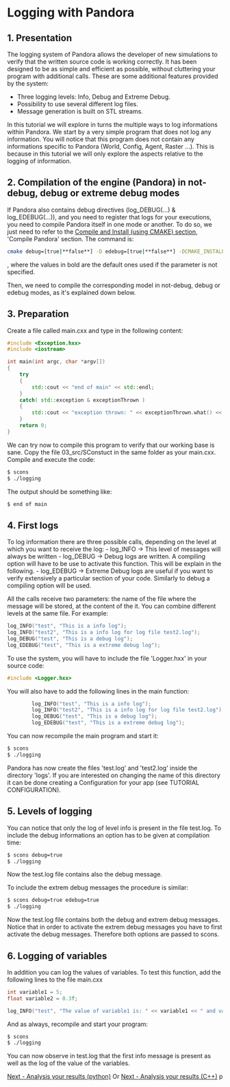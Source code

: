 # Logging with Pandora

## 1. Presentation  
The logging system of Pandora allows the developer of new simulations to verify that the written source code is working correctly. It has been designed to be as simple and efficient as possible, without cluttering your program with additional calls.
These are some additional features provided by the system:

- Three logging levels: Info, Debug and Extreme Debug.
- Possibility to use several different log files.
- Message generation is built on STL streams.

In this tutorial we will explore in turns the multiple ways to log informations within Pandora. We start by a very simple program that does not log any information. You will notice that this program does not contain any informations specific to Pandora (World, Config, Agent, Raster ...). This is because in this tutorial we will only explore the aspects relative to the logging of information. 

## 2. Compilation of the engine (Pandora) in not-debug, debug or extreme debug modes
If Pandora also contains debug directives (log_DEBUG(...) & log_EDEBUG(...)), and you need to register that logs for your executions, you need to compile Pandora itself in one mode or another. To do so, we just need to refer to the [Compile and Install (using CMAKE) section](00_installing_cmake.md), 'Compile Pandora' section. The command is:

```bash
cmake debug=[true|**false**] -D edebug=[true|**false**] -DCMAKE_INSTALL_PREFIX=/${PANDORAPATH} ../
```

, where the values in bold are the default ones used if the parameter is not specified.

Then, we need to compile the corresponding model in not-debug, debug or edebug modes, as it's explained down below.

## 3. Preparation  
Create a file called main.cxx and type in the following content:

```cpp
#include <Exception.hxx>
#include <iostream>

int main(int argc, char *argv[])
{
	try
	{
		std::cout << "end of main" << std::endl;
	}
	catch( std::exception & exceptionThrown )
	{
		std::cout << "exception thrown: " << exceptionThrown.what() << std::endl;
	}
	return 0;
}
```

We can try now to compile this program to verify that our working base is sane. 
Copy the file 03_src/SConstuct in the same folder as your main.cxx.
Compile and execute the code:
```bash
$ scons
$ ./logging
```

The output should be something like:
```bash
$ end of main
```

## 4. First logs  
To log information there are three possible calls, depending on the level at which you want to receive the log:
	- log_INFO -> This level of messages will always be written
	- log_DEBUG -> Debug logs are written. A compiling option will have to be use to activate this function. This will be explain in the following.
	- log_EDEBUG -> Extreme Debug logs are useful if you want to verify extensively a particular section of your code. Similarly to debug a compiling option will be used.

All the calls receive two parameters: the name of the file where the message will be stored, at the content of the it. You can combine different levels at the same file. For example:

```cpp
log_INFO("test", "This is a info log");
log_INFO("test2", "This is a info log for log file test2.log");
log_DEBUG("test", "This is a debug log");
log_EDEBUG("test", "This is a extreme debug log");
```

To use the system, you will have to include the file 'Logger.hxx' in your source code:

```cpp
#include <Logger.hxx>
```

You will also have to add the following lines in the main function:

```cpp
		log_INFO("test", "This is a info log");
		log_INFO("test2", "This is a info log for log file test2.log");
		log_DEBUG("test", "This is a debug log");		
		log_EDEBUG("test", "This is a extreme debug log");
```

You can now recompile the main program and start it:
```bash
$ scons
$ ./logging
```

Pandora has now create the files 'test.log' and 'test2.log' inside the directory 'logs'. If you are interested on changing the name of this directory it can be done creating a Configuration for your app (see TUTORIAL CONFIGURATION).


## 5. Levels of logging  
You can notice that only the log of level info is present in the file test.log. To include the debug informations an option has to be given at compilation time:
```bash
$ scons debug=true
$ ./logging
```

Now the test.log file contains also the debug message.

To include the extrem debug messages the procedure is similar:
```bash
$ scons debug=true edebug=true
$ ./logging
```

Now the test.log file contains both the debug and extrem debug messages. Notice that in order to activate the extrem debug messages you have to first activate the debug messages. Therefore both options are passed to scons.


## 6. Logging of variables  
In addition you can log the values of variables. To test this function, add the following lines to the file main.cxx

```cpp
int variable1 = 5;
float variable2 = 0.3f;

log_INFO("test", "The value of variable1 is: " << variable1 << " and variable2: " << variable2);
```

And as always, recompile and start your program:
```bash
$ scons
$ ./logging
```

You can now observe in test.log that the first info message is present as well as the log of the value of the variables.

[Next - Analysis your results (python)](04_pyanalysis.md)
Or [Next - Analysis your results (C++)](05_analysis.md)
p
